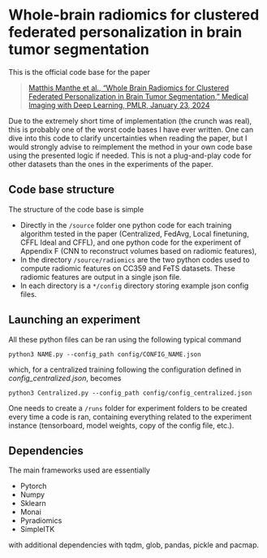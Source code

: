 # Whole-brain radiomics for clustered federated personalization in brain tumor segmentation

This is the official code base for the paper 
> [Matthis Manthe et al., “Whole Brain Radiomics for Clustered Federated Personalization in Brain Tumor Segmentation,” Medical Imaging with Deep Learning, PMLR, January 23, 2024](https://proceedings.mlr.press/v227/manthe24a.html)

Due to the extremely short time of implementation (the crunch was real), this is probably one of the worst code bases I have ever written. One can dive into this code to clarify uncertainties when reading the paper, but I would strongly advise to reimplement the method in your own code base using the presented logic if needed. This is not a plug-and-play code for other datasets than the ones in the experiments of the paper.

## Code base structure
The structure of the code base is simple
- Directly in the ```/source``` folder one python code for each training algorithm tested in the paper (Centralized, FedAvg, Local finetuning, CFFL Ideal and CFFL), and one python code for the experiment of Appendix F (CNN to reconstruct volumes based on radiomic features),
- In the directory ```/source/radiomics``` are the two python codes used to compute radiomic features on CC359 and FeTS datasets. These radiomic features are output in a single json file.
- In each directory is a ```*/config``` directory storing example json config files.

## Launching an experiment
All these python files can be ran using the following typical command

```python3 NAME.py --config_path config/CONFIG_NAME.json```

which, for a centralized training following the configuration defined in *config_centralized.json*, becomes 

```python3 Centralized.py --config_path config/config_centralized.json```

One needs to create a ```/runs``` folder for experiment folders to be created every time a code is ran, containing everything related to the experiment instance (tensorboard, model weights, copy of the config file, etc.).

## Dependencies
The main frameworks used are essentially 
- Pytorch
- Numpy
- Sklearn
- Monai
- Pyradiomics
- SimpleITK

with additional dependencies with tqdm, glob, pandas, pickle and pacmap.

